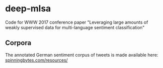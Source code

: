 # deep-mlsa
Code for WWW 2017 conference paper "Leveraging large amounts of weakly supervised data for multi-language sentiment classification"

## Corpora
The annotated German sentiment corpus of tweets is made available here:
[spinningbytes.com/resources/](http://spinningbytes.com/resources/)
